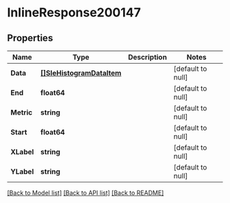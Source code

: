 # InlineResponse200147

## Properties
Name | Type | Description | Notes
------------ | ------------- | ------------- | -------------
**Data** | [**[]SleHistogramDataItem**](sle_histogram_data_item.md) |  | [default to null]
**End** | **float64** |  | [default to null]
**Metric** | **string** |  | [default to null]
**Start** | **float64** |  | [default to null]
**XLabel** | **string** |  | [default to null]
**YLabel** | **string** |  | [default to null]

[[Back to Model list]](../README.md#documentation-for-models) [[Back to API list]](../README.md#documentation-for-api-endpoints) [[Back to README]](../README.md)

